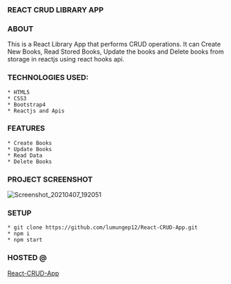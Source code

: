 ### REACT CRUD LIBRARY APP

### ABOUT

This is a React Library App that performs CRUD operations. It can Create New
Books, Read Stored Books, Update the books and Delete books from storage in
reactjs using react hooks api.

### TECHNOLOGIES USED:

    * HTML5
    * CSS3
    * Bootstrap4
    * Reactjs and Apis

### FEATURES

    * Create Books
    * Update Books
    * Read Data
    * Delete Books

### PROJECT SCREENSHOT

![Screenshot_20210407_192051](https://user-images.githubusercontent.com/58906058/113899938-d352d900-97bc-11eb-9dc6-7e7f05578655.png)

### SETUP

    * git clone https://github.com/lumungep12/React-CRUD-App.git
    * npm i
    * npm start

### HOSTED @

[React-CRUD-App](https://lumungep12.github.io/React-CRUD-App/)
